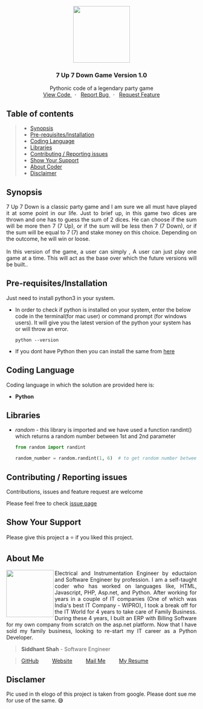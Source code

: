 
<p align="center"><img src="https://user-images.githubusercontent.com/59141234/71907324-cbf3e880-3191-11ea-98b4-8201e1596b51.png" height="150px" /></p>

<h3 align="center">7 Up 7 Down Game Version 1.0</h3>
<p align="center">
Pythonic code of a legendary party game 
<br />
    <a href="https://github.com/siddhantshah1986/Python-Projects/blob/master/Game%20-%207up%207down/7up-7Down%20Version%201.0/7up_7Down.py">
        View Code
    </a>
    &nbsp;&nbsp;·&nbsp;&nbsp;
    <a href="https://github.com/siddhantshah1986/Python-Projects/issues">
        Report Bug
    </a>
    &nbsp;&nbsp;·&nbsp;&nbsp;
    <a href="https://github.com/siddhantshah1986/Python-Projects/issues">
        Request Feature
    </a>
</p>

<!-- Table of Content -->
## Table of contents

> * [Synopsis](#synopsis)
> * [Pre-requisites/Installation](#Pre-requisites/Installation)
> * [Coding Language](#Coding-Language)
> * [Libraries](#Libraries)
> * [Contributing / Reporting issues](#contributing--reporting-issues) 
> * [Show Your Support](#Show-Your-Support)
> * [About Coder](#about-me)
> * [Disclaimer](#Disclaimer)

<!-- Synopsis -->
## Synopsis
<p style="text-align: justify">
7 Up 7 Down is a classic party game and I am sure we all must have played it at some point in our life. Just to brief up, in this game two dices are thrown and one has to guess the sum of 2  dices. He can choose if the sum will be more then 7 (7 Up), or if the sum will be less then 7 (7 Down), or if the sum will be equal to 7 (7) and stake money on this choice. Depending on the outcome, he will win or loose. 
<br /><br />
In this version of the game, a user can simply , A user can just play one game at a time. This will act as the base over which the future versions will be built.. 
</p>

<!-- Pre-requisites and installation required before working on this project -->
## Pre-requisites/Installation
Just need to install python3 in your system.

- In order to check if python is installed on your system, enter the below code in the terminal(for mac user) or command prompt (for windows users). It will give you the latest version of the python your system has or will throw an error.

    `python --version`

- If you dont have Python then you can install the same from [here](https://www.python.org/downloads/)

<!-- Coding Language used in this project -->
## Coding Language
Coding language in which the solution are provided here is:
- **Python**

<!-- Libraries used inthis project -->
## Libraries
- *random* - this library is imported and we have used a function randint() which returns a random number between 1st and 2nd parameter

    ```python
    from random import randint

    random_number = random.randint(1, 6)  # to get random number between 1 and 6
    ```

<!-- Asking for Contributions and Issues -->
## Contributing / Reporting issues

Contributions, issues and feature request are welcome

Please feel free to check [issue page](https://github.com/siddhantshah1986/Python-Basics/issues)

<!-- Asking for Supports -->
## Show Your Support

Please give this project a :star: if you liked this project.

<!-- Displaying message about me -->
## About Me

<img align="left" src="https://user-images.githubusercontent.com/59141234/71932585-18f1b200-31c6-11ea-9e2a-50bce063de57.png" width="125px">

<p align="justify">
    Electrical and Instrumentation Engineer by eductaion and Software Engineer by profession. I am a self-taught coder who has worked on languages like, HTML, Javascript, PHP, Asp.net, and Python. After working for years in a couple of IT companies (One of which was India's best IT Company - WIPRO), I took a break off for the IT World for 4 years to take care of Family Business. During these 4 years, I built an ERP with Billing Software for my own company from scratch on the asp.net platform. Now that I have sold my family business, looking to re-start my IT career as a Python Developer.
</p>

> **Siddhant Shah** - Software Engineer

>[GitHub](https://gist.github.com/siddhantshah1986 "Siddhant Git Hub")
&emsp;&emsp;
[Website](https://gist.github.com/siddhantshah1986 "Siddhant Website")
&emsp;&emsp;
[Mail Me](mailto:siddhant.shah.1986@gmail.com "siddhant.shah.1986@gmail.com")
&emsp;&emsp;
[My Resume](mailto:siddhant.shah.1986@gmail.com "siddhant.shah.1986@gmail.com")

<!-- Disclaimer -->
## Disclamer
Pic used in th elogo of this project is taken from google. Please dont sue me for use of the same. :sweat_smile:
